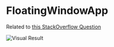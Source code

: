 # FloatingWindowApp

Related to [this StackOverflow Question](https://stackoverflow.com/questions/52980478/how-to-create-a-floating-window-like-clipboard-pro-app)

![Visual Result][1]


  [1]: https://media.giphy.com/media/1k3WSA8AbDDZ0uC9LM/giphy.gif
